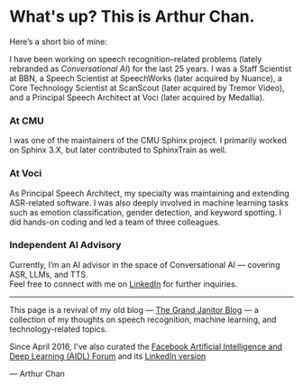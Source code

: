# What's up? This is Arthur Chan.

Here’s a short bio of mine:

I have been working on speech recognition–related problems (lately rebranded as *Conversational AI*) for the last 25 years. I was a Staff Scientist at BBN, a Speech Scientist at SpeechWorks (later acquired by Nuance), a Core Technology Scientist at ScanScout (later acquired by Tremor Video), and a Principal Speech Architect at Voci (later acquired by Medallia).

### At CMU  
I was one of the maintainers of the CMU Sphinx project. I primarily worked on Sphinx 3.X, but later contributed to SphinxTrain as well.

### At Voci  
As Principal Speech Architect, my specialty was maintaining and extending ASR-related software. I was also deeply involved in machine learning tasks such as emotion classification, gender detection, and keyword spotting. I did hands-on coding and led a team of three colleagues.

### Independent AI Advisory
Currently, I’m an AI advisor in the space of Conversational AI — covering ASR, LLMs, and TTS.  
Feel free to connect with me on [LinkedIn](https://www.linkedin.com/in/arthchan2003/) for further inquiries.

---

This page is a revival of my old blog — [The Grand Janitor Blog](http://thegrandjanitor.com/about/) — a collection of my thoughts on speech recognition, machine learning, and technology-related topics.

Since April 2016, I’ve also curated the [Facebook Artificial Intelligence and Deep Learning (AIDL) Forum](https://www.facebook.com/groups/DeepNetGroup/) and its [LinkedIn version](https://www.linkedin.com/groups/12846050/)

— Arthur Chan
